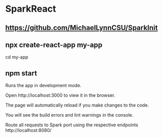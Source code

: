 # SparkReact
## https://github.com/MichaelLynnCSU/SparkInit


## npx create-react-app my-app

cd my-app

## npm start

Runs the app in development mode.

Open http://localhost:3000 to view it in the browser.

The page will automatically reload if you make changes to the code.

You will see the build errors and lint warnings in the console.

Route all requests to Spark port using the respective endpoints http://localhost:8080/




